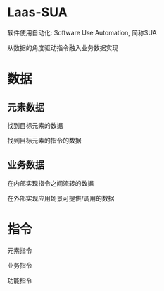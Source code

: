 # Laas-SUA

软件使用自动化: Software Use Automation, 简称SUA

从数据的角度驱动指令融入业务数据实现

# 数据

## 元素数据

找到目标元素的数据

找到目标元素的指令的数据

## 业务数据

在内部实现指令之间流转的数据

在外部实现应用场景可提供/调用的数据

# 指令

元素指令

业务指令

功能指令



